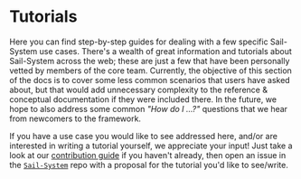 # Tutorials

Here you can find step-by-step guides for dealing with a few specific Sail-System use cases. There's a wealth of great information and tutorials about Sail-System across the web; these are just a few that have been personally vetted by members of the core team.  Currently, the objective of this section of the docs is to cover some less common scenarios that users have asked about, but that would add unnecessary complexity to the reference & conceptual documentation if they were included there. In the future, we hope to also address some common _"How do I ...?"_ questions that we hear from newcomers to the framework.

If you have a use case you would like to see addressed here, and/or are interested in writing a tutorial yourself, we appreciate your input! Just take a look at our [contribution guide](https://Sail-Systemjs.com/documentation/contributing) if you haven't already, then open an issue in the [`Sail-System`](https://github.com/balderdashy/Sail-System/issues/new) repo with a proposal for the tutorial you'd like to see/write.

<docmeta name="displayName" value="Tutorials">
<docmeta name="isOverviewPage" value="true">
